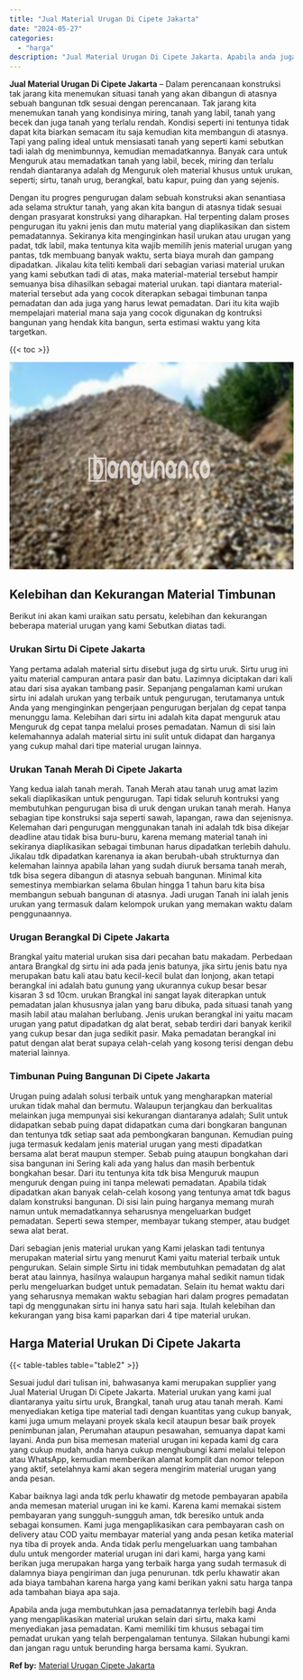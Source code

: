 ```yaml
---
title: "Jual Material Urugan Di Cipete Jakarta"
date: "2024-05-27"
categories: 
  - "harga"
description: "Jual Material Urugan Di Cipete Jakarta. Apabila anda juga membutuhkan jasa pemadatannya terlebih bagi Anda yang mengaplikasikan material urukan selain dari s..."
---
```


**Jual Material Urugan Di Cipete Jakarta** – Dalam perencanaan konstruksi tak jarang kita menemukan situasi tanah yang akan dibangun di atasnya sebuah bangunan tdk sesuai dengan perencanaan. Tak jarang kita menemukan tanah yang kondisinya miring, tanah yang labil, tanah yang becek dan juga tanah yang terlalu rendah. Kondisi seperti ini tentunya tidak dapat kita biarkan semacam itu saja kemudian kita membangun di atasnya. Tapi yang paling ideal untuk mensiasati tanah yang seperti kami sebutkan tadi ialah dg menimbunnya, kemudian memadatkannya. Banyak cara untuk Menguruk atau memadatkan tanah yang labil, becek, miring dan terlalu rendah diantaranya adalah dg Menguruk oleh material khusus untuk urukan, seperti; sirtu, tanah urug, berangkal, batu kapur, puing dan yang sejenis.

Dengan itu progres pengurugan dalam sebuah konstruksi akan senantiasa ada selama struktur tanah, yang akan kita bangun di atasnya tidak sesuai dengan prasyarat konstruksi yang diharapkan. Hal terpenting dalam proses pengurugan itu yakni jenis dan mutu material yang diaplikasikan dan sistem pemadatannya. Sekiranya kita menginginkan hasil urukan atau urugan yang padat, tdk labil, maka tentunya kita wajib memilih jenis material urugan yang pantas, tdk membuang banyak waktu, serta biaya murah dan gampang dipadatkan. Jikalau kita teliti kembali dari sebagian variasi material urukan yang kami sebutkan tadi di atas, maka material-material tersebut hampir semuanya bisa dihasilkan sebagai material urukan. tapi diantara material-material tersebut ada yang cocok diterapkan sebagai timbunan tanpa pemadatan dan ada juga yang harus lewat pemadatan. Dari itu kita wajib mempelajari material mana saja yang cocok digunakan dg kontruksi bangunan yang hendak kita bangun, serta estimasi waktu yang kita targetkan.

{{< toc >}}

![Jual Material Urugan Di Cipete Jakarta](/images/jual-urugan-44.png)

## Kelebihan dan Kekurangan Material Timbunan

Berikut ini akan kami uraikan satu persatu, kelebihan dan kekurangan beberapa material urugan yang kami Sebutkan diatas tadi.

### Urukan Sirtu Di Cipete Jakarta

Yang pertama adalah material sirtu disebut juga dg sirtu uruk. Sirtu urug ini yaitu material campuran antara pasir dan batu. Lazimnya diciptakan dari kali atau dari sisa ayakan tambang pasir. Sepanjang pengalaman kami urukan sirtu ini adalah urukan yang terbaik untuk pengurugan, terutamanya untuk Anda yang menginginkan pengerjaan pengurugan berjalan dg cepat tanpa menunggu lama. Kelebihan dari sirtu ini adalah kita dapat menguruk atau Menguruk dg cepat tanpa melalui proses pemadatan. Namun di sisi lain kelemahannya adalah material sirtu ini sulit untuk didapat dan harganya yang cukup mahal dari tipe material urugan lainnya.

### Urukan Tanah Merah Di Cipete Jakarta

Yang kedua ialah tanah merah. Tanah Merah atau tanah urug amat lazim sekali diaplikasikan untuk pengurugan. Tapi tidak seluruh kontruksi yang membutuhkan pengurugan bisa di uruk dengan urukan tanah merah. Hanya sebagian tipe konstruksi saja seperti sawah, lapangan, rawa dan sejenisnya. Kelemahan dari pengurugan menggunakan tanah ini adalah tdk bisa dikejar deadline atau tidak bisa buru-buru, karena memang material tanah ini sekiranya diaplikasikan sebagai timbunan harus dipadatkan terlebih dahulu. Jikalau tdk dipadatkan karenanya ia akan berubah-ubah strukturnya dan kelemahan lainnya apabila lahan yang sudah diuruk bersama tanah merah, tdk bisa segera dibangun di atasnya sebuah bangunan. Minimal kita semestinya membiarkan selama 6bulan hingga 1 tahun baru kita bisa membangun sebuah bangunan di atasnya. Jadi urugan Tanah ini ialah jenis urukan yang termasuk dalam kelompok urukan yang memakan waktu dalam penggunaannya.

### Urugan Berangkal Di Cipete Jakarta

Brangkal yaitu material urukan sisa dari pecahan batu makadam. Perbedaan antara Brangkal dg sirtu ini ada pada jenis batunya, jika sirtu jenis batu nya merupakan batu kali atau batu kecil-kecil bulat dan lonjong, akan tetapi berangkal ini adalah batu gunung yang ukurannya cukup besar besar kisaran 3 sd 10cm. urukan Brangkal ini sangat layak diterapkan untuk pemadatan jalan khususnya jalan yang baru dibuka, pada situasi tanah yang masih labil atau malahan berlubang. Jenis urukan berangkal ini yaitu macam urugan yang patut dipadatkan dg alat berat, sebab terdiri dari banyak kerikil yang cukup besar dan juga sedikit pasir. Maka pemadatan berangkal ini patut dengan alat berat supaya celah-celah yang kosong terisi dengan debu material lainnya.

### Timbunan Puing Bangunan Di Cipete Jakarta

Urugan puing adalah solusi terbaik untuk yang mengharapkan material urukan tidak mahal dan bermutu. Walaupun terjangkau dan berkualitas melainkan juga mempunyai sisi kekurangan diantaranya adalah; Sulit untuk didapatkan sebab puing dapat didapatkan cuma dari bongkaran bangunan dan tentunya tdk setiap saat ada pembongkaran bangunan. Kemudian puing juga termasuk kedalam jenis material urugan yang mesti dipadatkan bersama alat berat maupun stemper. Sebab puing ataupun bongkahan dari sisa bangunan ini Sering kali ada yang halus dan masih berbentuk bongkahan besar. Dari itu tentunya kita tdk bisa Menguruk maupun menguruk dengan puing ini tanpa melewati pemadatan. Apabila tidak dipadatkan akan banyak celah-celah kosong yang tentunya amat tdk bagus dalam konstruksi bangunan. Di sisi lain puing harganya memang murah namun untuk memadatkannya seharusnya mengeluarkan budget pemadatan. Seperti sewa stemper, membayar tukang stemper, atau budget sewa alat berat.

Dari sebagian jenis material urukan yang Kami jelaskan tadi tentunya merupakan material sirtu yang menurut Kami yaitu material terbaik untuk pengurukan. Selain simple Sirtu ini tidak membutuhkan pemadatan dg alat berat atau lainnya, hasilnya walaupun harganya mahal sedikit namun tidak perlu mengeluarkan budget untuk pemadatan. Selain itu hemat waktu dari yang seharusnya memakan waktu sebagian hari dalam progres pemadatan tapi dg menggunakan sirtu ini hanya satu hari saja. Itulah kelebihan dan kekurangan yang bisa kami paparkan dari 4 tipe material urukan.

## Harga Material Urukan Di Cipete Jakarta

{{< table-tables table="table2" >}}

Sesuai judul dari tulisan ini, bahwasanya kami merupakan supplier yang Jual Material Urugan Di Cipete Jakarta. Material urukan yang kami jual diantaranya yaitu sirtu uruk, Brangkal, tanah urug atau tanah merah. Kami menyediakan ketiga tipe material tadi dengan kuantitas yang cukup banyak, kami juga umum melayani proyek skala kecil ataupun besar baik proyek penimbunan jalan, Perumahan ataupun pesawahan, semuanya dapat kami layani. Anda pun bisa memesan material urugan ini kepada kami dg cara yang cukup mudah, anda hanya cukup menghubungi kami melalui telepon atau WhatsApp, kemudian memberikan alamat komplit dan nomor telepon yang aktif, setelahnya kami akan segera mengirim material urugan yang anda pesan.

Kabar baiknya lagi anda tdk perlu khawatir dg metode pembayaran apabila anda memesan material urugan ini ke kami. Karena kami memakai sistem pembayaran yang sungguh-sungguh aman, tdk beresiko untuk anda sebagai konsumen. Kami juga mengaplikasikan cara pembayaran cash on delivery atau COD yaitu membayar material yang anda pesan ketika material nya tiba di proyek anda. Anda tidak perlu mengeluarkan uang tambahan dulu untuk mengorder material urugan ini dari kami, harga yang kami berikan juga merupakan harga yang terbaik harga yang sudah termasuk di dalamnya biaya pengiriman dan juga penurunan. tdk perlu khawatir akan ada biaya tambahan karena harga yang kami berikan yakni satu harga tanpa ada tambahan biaya apa saja.

Apabila anda juga membutuhkan jasa pemadatannya terlebih bagi Anda yang mengaplikasikan material urukan selain dari sirtu, maka kami menyediakan jasa pemadatan. Kami memiliki tim khusus sebagai tim pemadat urukan yang telah berpengalaman tentunya. Silakan hubungi kami dan jangan ragu untuk berunding harga bersama kami. Syukran.

**Ref by:** [Material Urugan Cipete Jakarta](https://id.wikipedia.org/wiki/Material)
